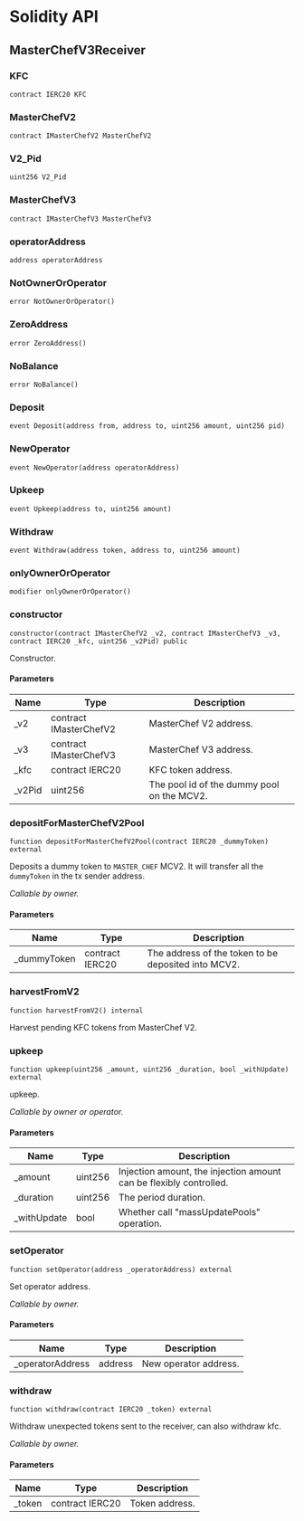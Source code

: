 # Solidity API

## MasterChefV3Receiver

### KFC

```solidity
contract IERC20 KFC
```

### MasterChefV2

```solidity
contract IMasterChefV2 MasterChefV2
```

### V2_Pid

```solidity
uint256 V2_Pid
```

### MasterChefV3

```solidity
contract IMasterChefV3 MasterChefV3
```

### operatorAddress

```solidity
address operatorAddress
```

### NotOwnerOrOperator

```solidity
error NotOwnerOrOperator()
```

### ZeroAddress

```solidity
error ZeroAddress()
```

### NoBalance

```solidity
error NoBalance()
```

### Deposit

```solidity
event Deposit(address from, address to, uint256 amount, uint256 pid)
```

### NewOperator

```solidity
event NewOperator(address operatorAddress)
```

### Upkeep

```solidity
event Upkeep(address to, uint256 amount)
```

### Withdraw

```solidity
event Withdraw(address token, address to, uint256 amount)
```

### onlyOwnerOrOperator

```solidity
modifier onlyOwnerOrOperator()
```

### constructor

```solidity
constructor(contract IMasterChefV2 _v2, contract IMasterChefV3 _v3, contract IERC20 _kfc, uint256 _v2Pid) public
```

Constructor.

#### Parameters

| Name | Type | Description |
| ---- | ---- | ----------- |
| _v2 | contract IMasterChefV2 | MasterChef V2 address. |
| _v3 | contract IMasterChefV3 | MasterChef V3 address. |
| _kfc | contract IERC20 | KFC token address. |
| _v2Pid | uint256 | The pool id of the dummy pool on the MCV2. |

### depositForMasterChefV2Pool

```solidity
function depositForMasterChefV2Pool(contract IERC20 _dummyToken) external
```

Deposits a dummy token to `MASTER_CHEF` MCV2. It will transfer all the `dummyToken` in the tx sender address.

_Callable by owner._

#### Parameters

| Name | Type | Description |
| ---- | ---- | ----------- |
| _dummyToken | contract IERC20 | The address of the token to be deposited into MCV2. |

### harvestFromV2

```solidity
function harvestFromV2() internal
```

Harvest pending KFC tokens from MasterChef V2.

### upkeep

```solidity
function upkeep(uint256 _amount, uint256 _duration, bool _withUpdate) external
```

upkeep.

_Callable by owner or operator._

#### Parameters

| Name | Type | Description |
| ---- | ---- | ----------- |
| _amount | uint256 | Injection amount, the injection amount can be flexibly controlled. |
| _duration | uint256 | The period duration. |
| _withUpdate | bool | Whether call "massUpdatePools" operation. |

### setOperator

```solidity
function setOperator(address _operatorAddress) external
```

Set operator address.

_Callable by owner._

#### Parameters

| Name | Type | Description |
| ---- | ---- | ----------- |
| _operatorAddress | address | New operator address. |

### withdraw

```solidity
function withdraw(contract IERC20 _token) external
```

Withdraw unexpected tokens sent to the receiver, can also withdraw kfc.

_Callable by owner._

#### Parameters

| Name | Type | Description |
| ---- | ---- | ----------- |
| _token | contract IERC20 | Token address. |

